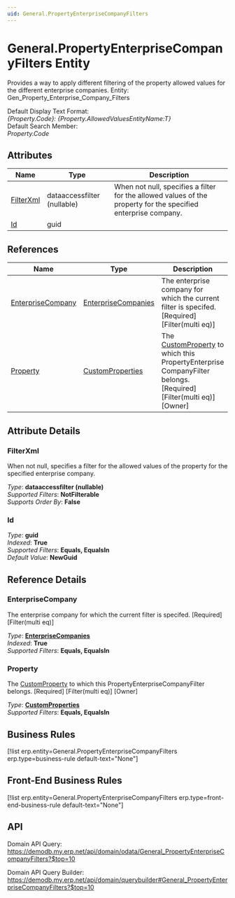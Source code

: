 ```yaml
---
uid: General.PropertyEnterpriseCompanyFilters
---
```

# General.PropertyEnterpriseCompanyFilters Entity

Provides a way to apply different filtering of the property allowed values for the different enterprise companies. Entity: Gen_Property_Enterprise_Company_Filters

Default Display Text Format:  
_{Property.Code}: {Property.AllowedValuesEntityName:T}_  
Default Search Member:  
_Property.Code_  

## Attributes

| Name | Type | Description |
| ---- | ---- | --- |
| [FilterXml](General.PropertyEnterpriseCompanyFilters.md#filterxml) | dataaccessfilter (nullable) | When not null, specifies a filter for the allowed values of the property for the specified enterprise company. 
| [Id](General.PropertyEnterpriseCompanyFilters.md#id) | guid |  

## References

| Name | Type | Description |
| ---- | ---- | --- |
| [EnterpriseCompany](General.PropertyEnterpriseCompanyFilters.md#enterprisecompany) | [EnterpriseCompanies](General.EnterpriseCompanies.md) | The enterprise company for which the current filter is specifed. [Required] [Filter(multi eq)] |
| [Property](General.PropertyEnterpriseCompanyFilters.md#property) | [CustomProperties](General.CustomProperties.md) | The [CustomProperty](General.CustomProperties.md) to which this PropertyEnterprise<br />CompanyFilter belongs. [Required] [Filter(multi eq)] [Owner] |


## Attribute Details

### FilterXml

When not null, specifies a filter for the allowed values of the property for the specified enterprise company.

_Type_: **dataaccessfilter (nullable)**  
_Supported Filters_: **NotFilterable**  
_Supports Order By_: **False**  

### Id

_Type_: **guid**  
_Indexed_: **True**  
_Supported Filters_: **Equals, EqualsIn**  
_Default Value_: **NewGuid**  


## Reference Details

### EnterpriseCompany

The enterprise company for which the current filter is specifed. [Required] [Filter(multi eq)]

_Type_: **[EnterpriseCompanies](General.EnterpriseCompanies.md)**  
_Indexed_: **True**  
_Supported Filters_: **Equals, EqualsIn**  

### Property

The [CustomProperty](General.CustomProperties.md) to which this PropertyEnterpriseCompanyFilter belongs. [Required] [Filter(multi eq)] [Owner]

_Type_: **[CustomProperties](General.CustomProperties.md)**  
_Supported Filters_: **Equals, EqualsIn**  



## Business Rules

[!list erp.entity=General.PropertyEnterpriseCompanyFilters erp.type=business-rule default-text="None"]

## Front-End Business Rules

[!list erp.entity=General.PropertyEnterpriseCompanyFilters erp.type=front-end-business-rule default-text="None"]

## API

Domain API Query:
<https://demodb.my.erp.net/api/domain/odata/General_PropertyEnterpriseCompanyFilters?$top=10>

Domain API Query Builder:
<https://demodb.my.erp.net/api/domain/querybuilder#General_PropertyEnterpriseCompanyFilters?$top=10>

